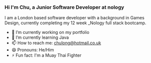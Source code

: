 ### Hi I'm Chu, a Junior Software Developer at nology

I am a London based software developer with a background in Games Design, currently completing my 12 week _Nology full stack bootcamp.

- 🔭 I’m currently working on my portfolio
- 🌱 I’m currently learning Java
- 📫 How to reach me: chulong@hotmail.co.uk
- 😄 Pronouns: He/Him
- ⚡ Fun fact: I'm a Muay Thai Fighter

<!--
**Koji47/koji47** is a ✨ _special_ ✨ repository because its `README.md` (this file) appears on your GitHub profile.

Here are some ideas to get you started:


-->

